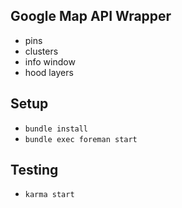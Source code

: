 ## Google Map API Wrapper
- pins
- clusters
- info window
- hood layers

## Setup
- `bundle install`
- `bundle exec foreman start`

## Testing
- `karma start`
